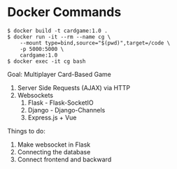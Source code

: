 # Docker Commands

```console
$ docker build -t cardgame:1.0 .
$ docker run -it --rm --name cg \
    --mount type=bind,source="$(pwd)",target=/code \
    -p 5000:5000 \
    cardgame:1.0
$ docker exec -it cg bash 
```

Goal: Multiplayer Card-Based Game

1. Server Side Requests (AJAX) via HTTP
2. Websockets
    1. Flask - Flask-SocketIO
    2. Django - Django-Channels
    3. Express.js + Vue 

Things to do:
1. Make websocket in Flask
2. Connecting the database
3. Connect frontend and backward

